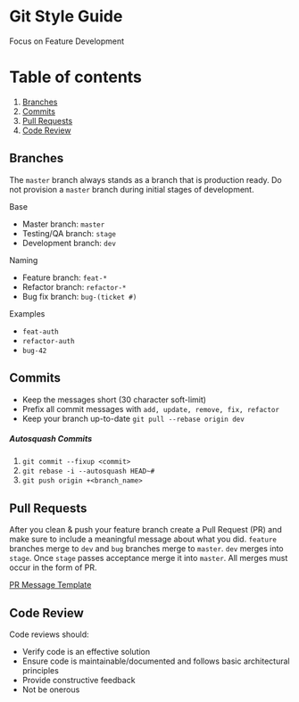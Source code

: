 # Git Style Guide
Focus on Feature Development

# Table of contents

1. [Branches](#branches)
2. [Commits](#commits)
3. [Pull Requests](#pull-requests)
4. [Code Review](#code-review)

## Branches

The `master` branch always stands as a branch that is production ready. Do not provision a `master` branch during initial stages of development.

Base

* Master branch: `master`
* Testing/QA branch: `stage`
* Development branch: `dev`

Naming

* Feature branch: `feat-*`
* Refactor branch: `refactor-*`
* Bug fix branch: `bug-(ticket #)`

Examples

* `feat-auth`
* `refactor-auth`
* `bug-42`

## Commits
 
* Keep the messages short (30 character soft-limit)
* Prefix all commit messages with `add, update, remove, fix, refactor`
* Keep your branch up-to-date `git pull --rebase origin dev`

##### Autosquash Commits 
1. `git commit --fixup <commit>`
2. `git rebase -i --autosquash HEAD~#`
3. `git push origin +<branch_name>`

## Pull Requests

After you clean & push your feature branch create a Pull Request (PR) and make sure to include a meaningful message about what you did. `feature` branches merge to `dev` and `bug` branches merge to `master`. `dev` merges into `stage`. Once `stage` passes acceptance merge it into `master`. All merges must occur in the form of PR.  

[PR Message Template]()
  
## Code Review

Code reviews should:

* Verify code is an effective solution
* Ensure code is maintainable/documented and follows basic architectural principles
* Provide constructive feedback
* Not be onerous